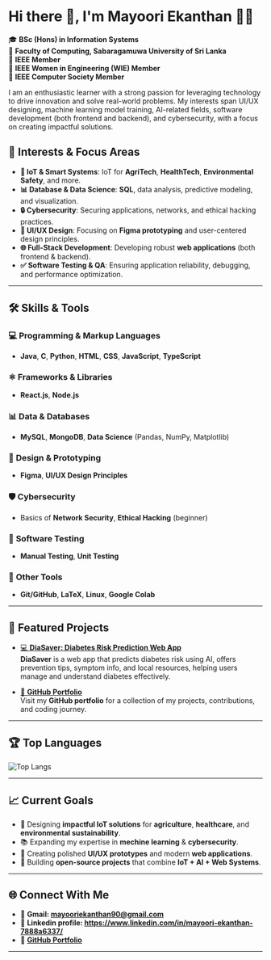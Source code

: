 # Hi there 👋, I'm Mayoori Ekanthan 👩‍💻

🎓 **BSc (Hons) in Information Systems**  
📍 **Faculty of Computing, Sabaragamuwa University of Sri Lanka**  
🌟 **IEEE Member**  
🌟 **IEEE Women in Engineering (WIE) Member**  
🌟 **IEEE Computer Society Member**

I am an enthusiastic learner with a strong passion for leveraging technology to drive innovation and solve real-world problems. My interests span UI/UX designing, machine learning model training, AI-related fields, software development (both frontend and backend), and cybersecurity, with a focus on creating impactful solutions.


## 🚀 Interests & Focus Areas

- **🌱 IoT & Smart Systems**: IoT for **AgriTech**, **HealthTech**, **Environmental Safety**, and more.
- **📊 Database & Data Science**: **SQL**, data analysis, predictive modeling, and visualization.
- **🔒 Cybersecurity**: Securing applications, networks, and ethical hacking practices.
- **🎨 UI/UX Design**: Focusing on **Figma prototyping** and user-centered design principles.
- **🌐 Full-Stack Development**: Developing robust **web applications** (both frontend & backend).
- **✅ Software Testing & QA**: Ensuring application reliability, debugging, and performance optimization.

---

## 🛠 Skills & Tools

### 💻 **Programming & Markup Languages**
- **Java**, **C**, **Python**, **HTML**, **CSS**, **JavaScript**, **TypeScript**

### ⚛ **Frameworks & Libraries**
- **React.js**, **Node.js**

### 📊 **Data & Databases**
- **MySQL**, **MongoDB**, **Data Science** (Pandas, NumPy, Matplotlib)

### 🎨 **Design & Prototyping**
- **Figma**, **UI/UX Design Principles**

### 🛡 **Cybersecurity**
- Basics of **Network Security**, **Ethical Hacking** (beginner)

### 🧪 **Software Testing**
- **Manual Testing**, **Unit Testing**

### 🔧 **Other Tools**
- **Git/GitHub**, **LaTeX**, **Linux**, **Google Colab**

---

## 📂 Featured Projects

- [💻 **DiaSaver: Diabetes Risk Prediction Web App**](https://github.com/MayooriEkanthan/DiaSaver.git)  
  **DiaSaver** is a web app that predicts diabetes risk using AI, offers prevention tips, symptom info, and local resources, helping users manage and understand diabetes effectively.

- [🚀 **GitHub Portfolio**](https://github.com/MayooriEkanthan)  
  Visit my **GitHub portfolio** for a collection of my projects, contributions, and coding journey.


---

## 🏆 Top Languages

![Top Langs](https://github-readme-stats.vercel.app/api/top-langs/?username=MayooriEkanthan&layout=compact&theme=tokyonight)

---

## 📈 Current Goals

- 🌟 Designing **impactful IoT solutions** for **agriculture**, **healthcare**, and **environmental sustainability**.
- 📚 Expanding my expertise in **mechine learning** & **cybersecurity**.
- 🎨 Creating polished **UI/UX prototypes** and modern **web applications**.
- 🔭 Building **open-source projects** that combine **IoT + AI + Web Systems**.

---

## 🌐 Connect With Me

- 📩 **Gmail: mayooriekanthan90@gmail.com**
- 💼 **Linkedin profile: https://www.linkedin.com/in/mayoori-ekanthan-7888a6337/**
- 🐙 **[GitHub Portfolio](https://github.com/MayooriEkanthan)** 

---



